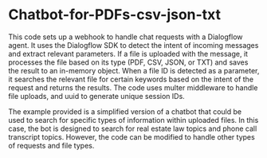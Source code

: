 # Chatbot-for-PDFs-csv-json-txt 

This code sets up a webhook to handle chat requests with a Dialogflow agent. It uses the Dialogflow SDK to detect the intent of incoming messages and extract relevant parameters. If a file is uploaded with the message, it processes the file based on its type (PDF, CSV, JSON, or TXT) and saves the result to an in-memory object. When a file ID is detected as a parameter, it searches the relevant file for certain keywords based on the intent of the request and returns the results. The code uses multer middleware to handle file uploads, and uuid to generate unique session IDs. 

The example provided is a simplified version of a chatbot that could be used to search for specific types of information within uploaded files. In this case, the bot is designed to search for real estate law topics and phone call transcript topics. However, the code can be modified to handle other types of requests and file types.
